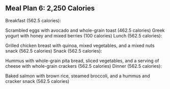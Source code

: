 ## Meal Plan 6: 2,250 Calories

Breakfast (562.5 calories):

Scrambled eggs with avocado and whole-grain toast (462.5 calories)
Greek yogurt with honey and mixed berries (100 calories)
Lunch (562.5 calories):

Grilled chicken breast with quinoa, mixed vegetables, and a mixed nuts snack (562.5 calories)
Snack (562.5 calories):

Hummus with whole-grain pita bread, sliced vegetables, and a serving of cheese with whole-grain crackers (562.5 calories)
Dinner (562.5 calories):

Baked salmon with brown rice, steamed broccoli, and a hummus and cracker snack (562.5 calories)